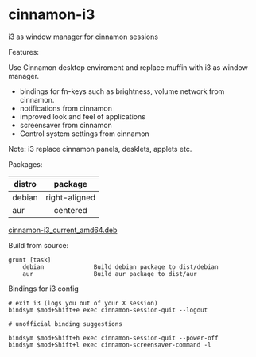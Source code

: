 # cinnamon-i3

i3 as window manager for cinnamon sessions

Features:

Use Cinnamon desktop enviroment and replace muffin with i3 as window manager.

* bindings for fn-keys such as brightness, volume network from cinnamon.
* notifications from cinnamon
* improved look and feel of applications 
* screensaver from cinnamon
* Control system settings from cinnamon

Note: i3 replace cinnamon panels, desklets, applets etc.

Packages:

| distro        | package       |
| ------------- |:-------------:|
| debian        | right-aligned |
| aur           | centered      |

[cinnamon-i3_current_amd64.deb](https://www.google.com)


Build from source:

    grunt [task]
        debian              Build debian package to dist/debian
        aur                 Build aur package to dist/aur

Bindings for i3 config

    # exit i3 (logs you out of your X session)
    bindsym $mod+Shift+e exec cinnamon-session-quit --logout

    # unofficial binding suggestions

    bindsym $mod+Shift+h exec cinnamon-session-quit --power-off
    bindsym $mod+Shift+l exec cinnamon-screensaver-command -l